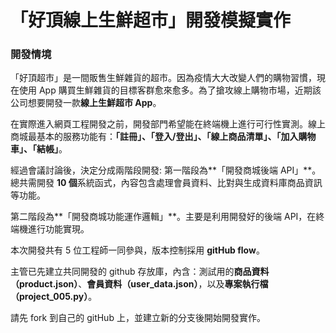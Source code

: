 # 「好頂線上生鮮超市」開發模擬實作

### 開發情境

「好頂超市」是一間販售生鮮雜貨的超市。因為疫情大大改變人們的購物習慣，現在使用 App 購買生鮮雜貨的目標客群愈來愈多。為了搶攻線上購物市場，近期該公司想要開發一款**線上生鮮超市 App**。

在實際進入網頁工程開發之前，開發部門希望能在終端機上進行可行性實測。線上商城最基本的服務功能有：**「註冊」、「登入/登出」、「線上商品清單」、「加入購物車」、「結帳」**。

經過會議討論後，決定分成兩階段開發:
第一階段為**「開發商城後端 API」**。總共需開發 **10 個**系統函式，內容包含處理會員資料、比對與生成資料庫商品資訊等功能。

第二階段為**「開發商城功能運作邏輯」**。主要是利用開發好的後端 API，在終端機進行功能實現。

本次開發共有 5 位工程師一同參與，版本控制採用 **gitHub flow**。

主管已先建立共同開發的 github 存放庫，內含：測試用的**商品資料（product.json）**、**會員資料（user_data.json）**，以及**專案執行檔（project_005.py）**。

請先 fork 到自己的 gitHub 上，並建立新的分支後開始開發實作。
